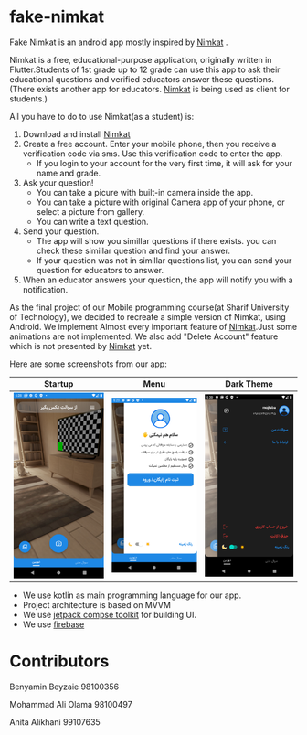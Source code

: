 # fake-nimkat

Fake Nimkat is an android app mostly inspired by [Nimkat](https://cafebazaar.ir/app/ir.hezardastan.nimkat) .

Nimkat is a free, educational-purpose application, originally written in Flutter.Students of 1st grade up to 12 grade can use this app to ask their educational questions and verified educators answer these questions.(There exists another app for educators. [Nimkat](https://cafebazaar.ir/app/ir.hezardastan.nimkat) is being used as client for students.)

All you have to do to use Nimkat(as a student) is:
1. Download and install [Nimkat](https://cafebazaar.ir/app/ir.hezardastan.nimkat)
2. Create a free account. Enter your mobile phone, then you receive a verification code via sms. Use this verification code to enter the app.
    * If you login to your account for the very first time, it will ask for your name and grade.
3. Ask your question!
    * You can take a picure with built-in camera inside the app.
    * You can take a picture with original Camera app of your phone, or select a picture from gallery.
    * You can write a text question.
4. Send your question.
    * The app will show you simillar questions if there exists. you can check these simillar question and find your answer.
    * If your question was not in simillar questions list, you can send your question for educators to answer.
5. When an educator answers your question, the app will notify you with a notification.

  
As the final project of our Mobile programming course(at Sharif University of Technology), we decided to recreate a simple version of Nimkat, using Android. We implement Almost every important feature of [Nimkat](https://cafebazaar.ir/app/ir.hezardastan.nimkat).Just some animations are not implemented. We also add "Delete Account" feature which is not presented by [Nimkat](https://cafebazaar.ir/app/ir.hezardastan.nimkat) yet.

Here are some screenshots from our app:


Startup            |  Menu          | Dark Theme
:-------------------------:|:-------------------------:|:-------------------------:
![startup](/Screenshots/startup.png) |  ![menu](/Screenshots/drawer.png) |  ![menu](/Screenshots/darkTheme.png)



- We use kotlin as main programming language for our app.
- Project architecture is based on MVVM
- We use [jetpack compse toolkit](https://developer.android.com/jetpack/compose) for building UI.
- We use [firebase](https://firebase.google.com/)

# Contributors
Benyamin Beyzaie 98100356

Mohammad Ali Olama 98100497

Anita Alikhani 99107635
